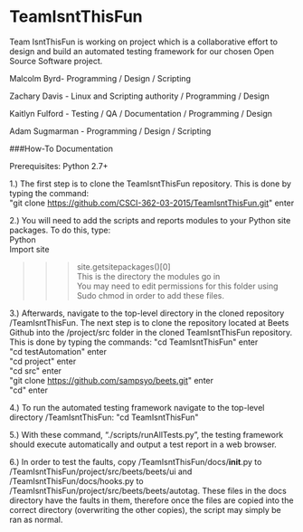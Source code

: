 # TeamIsntThisFun

Team IsntThisFun is working on project which is a collaborative effort to design and build an automated testing framework for our chosen Open Source Software project.

Malcolm Byrd- Programming / Design / Scripting

Zachary Davis - Linux and Scripting authority / Programming / Design

Kaitlyn Fulford - Testing / QA / Documentation / Programming / Design

Adam Sugmarman - Programming / Design / Scripting


###How-To Documentation

Prerequisites: Python 2.7+

1.) The first step is to clone the TeamIsntThisFun repository. This is done by typing the command:  
   "git clone https://github.com/CSCI-362-03-2015/TeamIsntThisFun.git" enter  
  
2.) You will need to add the scripts and reports modules to your Python site packages. To do this, type:   
Python  
Import site  
>>>site.getsitepackages()[0]  
>>>This is the directory the modules go in   
You may need to edit permissions for this folder using Sudo chmod in order to add these files.
  
3.) Afterwards, navigate to the top-level directory in the cloned repository /TeamIsntThisFun. The next step is to clone the repository located at Beets Github into the /project/src folder in the cloned TeamIsntThisFun repository. This is done by typing the commands:
"cd TeamIsntThisFun"  enter  
"cd testAutomation"  enter  
"cd project"  enter  
"cd src"  enter  
"git clone https://github.com/sampsyo/beets.git"  enter  
"cd"  enter  

4.) To run the automated testing framework navigate to the top-level directory /TeamIsntThisFun: 
"cd TeamIsntThisFun" 

5.) With these command, “./scripts/runAllTests.py”, the testing framework should execute automatically and output a test report in a web browser.

6.) In order to test the faults, copy /TeamIsntThisFun/docs/__init__.py to /TeamIsntThisFun/project/src/beets/beets/ui and /TeamIsntThisFun/docs/hooks.py to /TeamIsntThisFun/project/src/beets/beets/autotag. These files in the docs directory have the faults in them, therefore once the files are copied into the correct directory (overwriting the other copies), the script may simply be ran as normal.

